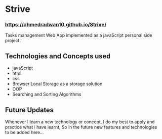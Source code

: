 # Strive
### https://ahmedradwan10.github.io/Strive/
Tasks management Web App implemented as a javaScript personal side project.
## Technologies and Concepts used
* javaScript
* html
* css
* Browser Local Storage as a storage solution
* OOP
* Searching and Sorting Algorithms
## Future Updates
Whenever I learn a new technology or concept, I do my best to apply and practice what I have learnt, So in the future new features and technologies to be added here...   


